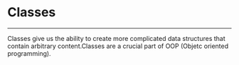 # Classes
---
Classes give us the ability to create more complicated data structures that contain arbitrary content.Classes are a crucial part of OOP (Objetc oriented programming).
